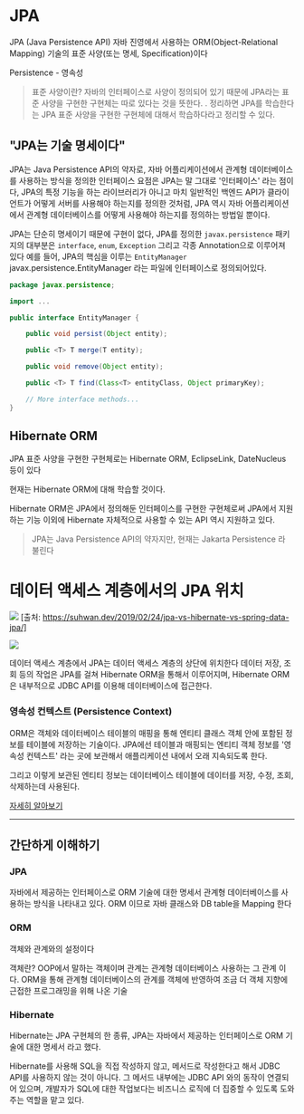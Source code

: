 # JPA
JPA (Java Persistence API) 자바 진영에서 사용하는 ORM(Object-Relational 
Mapping) 기술의 표준 사양(또는 명세, Specification)이다

Persistence - 영속성


>표준 사양이란?
자바의 인터페이스로 사양이 정의되어 있기 때문에 JPA라는 표준 사양을 구현한 
구현체는 따로 있다는 것을 뜻한다.
.
정리하면 JPA를 학습한다는 JPA 표준 사양을 구현한 구현체에 대해서 
학습하다라고 정리할 수 있다.

## "JPA는 기술 명세이다"
JPA는 Java Persistence API의 약자로, 자바 어플리케이션에서 관계형 
데이터베이스를 사용하는 방식을 정의한 인터페이스
요점은 JPA는 말 그대로 '인터페이스' 라는 점이다, JPA의 특정 기능을 하는 
라이브러리가 아니고 마치 일반적인 백엔드 API가
클라이언트가 어떻게 서버를 사용해야 하는지를 정의한 것처럼, JPA 역시 자바 
어플리케이션에서
관계형 데이터베이스를 어떻게 사용해야 하는지를 정의하는 방법일 뿐이다.

JPA는 단순히 명세이기 때문에 구현이 없다,
JPA를 정의한 <code>javax.persistence</code> 패키지의 대부분은 
<code>interface</code>, <code>enum</code>, <code>Exception</code> 그리고 
각종 Annotation으로 이루어져 있다
예를 들어, JPA의 핵심을 이루는 <code>EntityManager</code> 
javax.persistence.EntityManager 라는 파일에 인터페이스로 정의되어있다.
```java
package javax.persistence;

import ...

public interface EntityManager {

    public void persist(Object entity);

    public <T> T merge(T entity);

    public void remove(Object entity);

    public <T> T find(Class<T> entityClass, Object primaryKey);

    // More interface methods...
}
```

## Hibernate ORM
JPA 표준 사양을 구현한 구현체로는 Hibernate ORM, EclipseLink, DateNucleus 
등이 있다

현재는 Hibernate ORM에 대해 학습할 것이다.

Hibernate ORM은 JPA에서 정의해둔 인터페이스를 구현한 구현체로써 JPA에서 
지원하는 기능 이외에 Hibernate 자체적으로 사용할 수 있는 API 역시 지원하고 
있다.

> JPA는 Java Persistence API의 약자지만, 현재는 Jakarta Persistence 라 
불린다

# 데이터 액세스 계층에서의 JPA 위치
![](https://velog.velcdn.com/images/minthug94_/post/761456c9-ca81-4bb3-a367-6f77355f4a37/image.png)
[출처: https://suhwan.dev/2019/02/24/jpa-vs-hibernate-vs-spring-data-jpa/]


![](https://velog.velcdn.com/images/minthug94_/post/df5f20bc-c459-42af-b476-6d57942a6eb4/image.png)


데이터 액세스 계층에서 JPA는 데이터 액세스 계층의 상단에 위치한다
데이터 저장, 조회 등의 작업은 JPA를 걸쳐 Hibernate ORM을 통해서 
이루어지며, Hibernate ORM은 내부적으로 JDBC API를 이용해 데이터베이스에 
접근한다.


### 영속성 컨텍스트 (Persistence Context)
ORM은 객체와 데이터베이스 테이블의 매핑을 통해 엔티티 클래스 객체 안에 
포함된 정보를 테이블에 저장하는 기술이다.
JPA에선 테이블과 매핑되는 엔티티 객체 정보를 '영속성 컨텍스트' 라는 곳에 
보관해서 애플리케이션 내에서 오래 지속되도록 한다.

그리고 이렇게 보관된 엔티티 정보는 데이터베이스 테이블에 데이터를 저장, 
수정, 조회, 삭제하는데 사용된다.

[자세히 알아보기 ](https://velog.io/@minthug94_/Persistence-Context)





---------------
## 간단하게 이해하기
### JPA
자바에서 제공하는 인터페이스로 ORM 기술에 대한 명세서
관계형 데이터베이스를 사용하는 방식을 나타내고 있다.
ORM 이므로 자바 클래스와 DB table을 Mapping 한다

### ORM
객체와 관계와의 설정이다

객체란? OOP에서 말하는 객체이며 관계는 관계형 데이터베이스 사용하는 그 
관계 이다.
ORM을 통해 관계형 데이터베이스의 관계를 객체에 반영하여 조금 더 객체 
지향에 근접한 프로그래밍을 위해 나온 기술

### Hibernate
Hibernate는 JPA 구현체의 한 종류,
JPA는 자바에서 제공하는 인터페이스로 ORM 기술에 대한 명세서 라고 했다.

Hibernate를 사용해 SQL을 직접 작성하지 않고, 메서드로 작성한다고 해서 JDBC 
API를 사용하지 않는 것이 아니다.
그 메서드 내부에는 JDBC API 와의 동작이 연결되어 있으며, 개발자가 SQL에 
대한 작업보다는 비즈니스 로직에 더 집중할 수 있도록 도와주는 역할을 맡고 
있다.







